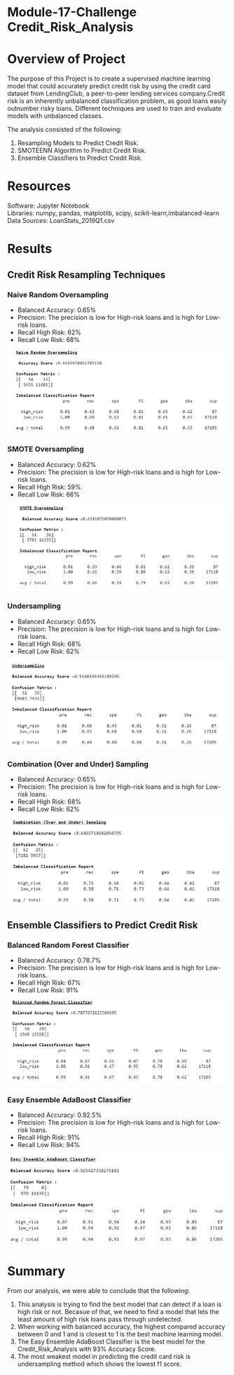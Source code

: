 # Module-17-Challenge  Credit_Risk_Analysis
# Overview of Project #
The purpose of this Project is to create a supervised machine learning model that could accurately predict credit risk by using the credit card dataset from LendingClub, a peer-to-peer lending services company.Credit risk is an inherently unbalanced classification problem, as good loans easily outnumber risky loans.
Different techniques are used to train and evaluate models with unbalanced classes.

The analysis consisted of the following:
1. Resampling Models to Predict Credit Risk.
2. SMOTEENN Algorithm to Predict Credit Risk.
3. Ensemble Classifiers to Predict Credit Risk.

# Resources #
Software: Jupyter Notebook <br>
Libraries: numpy, pandas, matplotlib, scipy, scikit-learn,imbalanced-learn<br>
Data Sources: LoanStats_2019Q1.csv

# Results #
## Credit Risk Resampling Techniques ##
### Naive Random Oversampling ###
- Balanced Accuracy: 0.65%
- Precision: The precision is low for High-risk loans and is high for Low-risk loans.
- Recall High Risk: 62%
- Recall Low Risk: 68% <br>

![Naive Random Oversampling](/Image/Naive_Random_Oversampling.png)

### SMOTE Oversampling ###
- Balanced Accuracy: 0.62%
- Precision: The precision is low for High-risk loans and is high for Low-risk loans.
- Recall High Risk: 59%
- Recall Low Risk: 66% <br>

![SMOTE_Oversampling](/Image/SMOTE_Oversampling.png)

### Undersampling ###
- Balanced Accuracy: 0.65%
- Precision: The precision is low for High-risk loans and is high for Low-risk loans.
- Recall High Risk: 68%
- Recall Low Risk: 62% <br>

![Undersampling](/Image/Undersampling.png)

### Combination (Over and Under) Sampling ###
- Balanced Accuracy: 0.65%
- Precision: The precision is low for High-risk loans and is high for Low-risk loans.
- Recall High Risk: 68%
- Recall Low Risk: 62% <br>

![Combination (Over and Under) Sampling](/Image/Combination_(Over_and_Under)_Sampling.png)

## Ensemble Classifiers to Predict Credit Risk ##
### Balanced Random Forest Classifier ###
- Balanced Accuracy: 0.78.7%
- Precision: The precision is low for High-risk loans and is high for Low-risk loans.
- Recall High Risk: 67%
- Recall Low Risk: 91% <br>

![Naive Random Oversampling](/Image/Balanced_Random_Forest_Classifier.png)

### Easy Ensemble AdaBoost Classifier ###
- Balanced Accuracy: 0.92.5%
- Precision: The precision is low for High-risk loans and is high for Low-risk loans.
- Recall High Risk: 91%
- Recall Low Risk: 94% <br>

![Easy_Ensemble_AdaBoost_Classifier](/Image/Easy_Ensemble_AdaBoost_Classifier.png)

# Summary #
From our analysis, we were able to conclude that the following:
1. This analysis is trying to find the best model that can detect if a loan is high risk or not. Becasue of that, we need to find a model that lets the least amount of high risk loans pass through undetected.
2. When working with balanced accuracy, the highest compared accuracy between 0 and 1 and is closest to 1 is the best machine learning model.
3. The Easy Ensemble AdaBoost Classifier is the best model for the Credit_Risk_Analysis with 93% Accuracy Score.
4. The most weakest model in predicting the credit card risk is undersampling method which shows the lowest f1 score.


